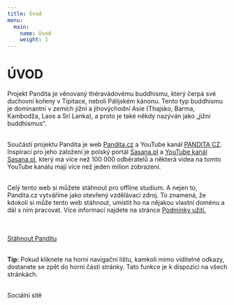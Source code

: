 ```yaml
---
title: Úvod
menu:
  main:
    name: Úvod
    weight: 1
---
```


# ÚVOD

Projekt Pandita je věnovaný théravádovému buddhismu, který čerpá své duchovní kořeny v Tipitace, neboli Pálijském kánonu. Tento typ buddhismu je dominantní v zemích jižní a jihovýchodní Asie (Thajsko, Barma, Kambodža, Laos a Srí Lanka), a proto je také někdy nazýván jako „jižní buddhismus“.</br></br>

Součástí projektu Pandita je web [Pandita.cz](https://pandita.cz/) a YouTube kanál [PANDITA CZ](https://www.youtube.com/channel/UC1IIp3Yo_PaJPsEU9BUk1ew). Inspirací pro jeho založení je polský portál [Sasana.pl](http://sasana.pl/) a [YouTube kanál Sasana.pl](https://www.youtube.com/user/sasanaPL), který má více než 100 000 odběratelů a některá videa na tomto YouTube kanálu mají více než jeden milion zobrazení.<br><br>

<div style="display:none">
Pro všechny, kteří by se chtěli podílet na tvorbě projektu Pandita, je k dispozici web [Jak tvořit Panditu.](https://borek78.github.io/jak-tvorit-panditu)<br><br>
</div>

Celý tento web si můžete stáhnout pro offline studium. A nejen to, Pandita.cz vytváříme jako otevřený vzdělávací zdroj. To znamená, že kdokoli si může tento web stáhnout, umístit ho na nějakou vlastní doménu a dál s ním pracovat. Více informací najdete na stránce [Podmínky užití.](/podminky-uziti.html)<br><br><br>

<a id="stahnout-panditu" href="https://github.com/Borek78/pandita/archive/refs/heads/master.zip">Stáhnout Panditu</a><br><br>

<div style="display:none" class="underline">
Tip
</div>

<b>Tip:</b> Pokud kliknete na horní navigační lištu, kamkoli mimo viditelné odkazy, dostanete se zpět do horní části stránky. Tato funkce je k dispozici na všech stránkách. <br><br>

<div class="underline" style="margin-bottom:20px">
Sociální sítě
</div><br>

<a style="border: none" href="https://www.facebook.com/cesky.pandita">
<ion-icon class="ion-icon facebook" name="logo-facebook"></ion-icon>
</a><br>

<a style="border: none" href="https://www.youtube.com/channel/UC1IIp3Yo_PaJPsEU9BUk1ew">
<ion-icon class="ion-icon youtube" name="logo-youtube">
</ion-icon>
</a>

<script src="/js/arrow-script.js"></script>

<script type="module" src="https://unpkg.com/ionicons@5.5.2/dist/ionicons/ionicons.esm.js"></script>
<script nomodule src="https://unpkg.com/ionicons@5.5.2/dist/ionicons/ionicons.js"></script>
